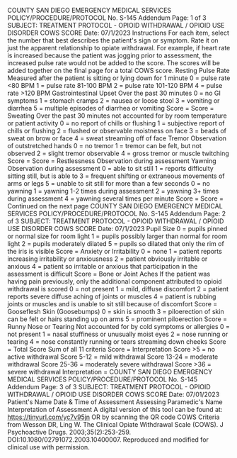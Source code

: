 COUNTY SAN DIEGO EMERGENCY MEDICAL SERVICES
POLICY/PROCEDURE/PROTOCOL
No. S-145 Addendum
Page: 1 of 3
SUBJECT: TREATMENT PROTOCOL -
OPIOID WITHDRAWAL / OPIOID USE DISORDER COWS SCORE
Date: 07/1/2023
Instructions
For each item, select the number that best describes the patient's sign or symptom. Rate it on just the
apparent relationship to opiate withdrawal. For example, if heart rate is increased because the patient was
jogging prior to assessment, the increased pulse rate would not be added to the score. The scores will be
added together on the final page for a total COWS score.
Resting Pulse Rate
Measured after the patient is sitting or
lying down for 1 minute
0 = pulse rate <80 BPM
1 = pulse rate 81-100 BPM
2 = pulse rate 101-120 BPM
4 = pulse rate >120 BPM
Gastrointestinal Upset
Over the past 30 minutes
0 = no GI symptoms
1 = stomach cramps
2 = nausea or loose stool
3 = vomiting or diarrhea
5 = multiple episodes of diarrhea or
vomiting
Score = Score =
Sweating
Over the past 30 minutes not accounted
for by room temperature or patient activity
0 = no report of chills or flushing
1 = subjective report of chills or flushing
2 = flushed or observable moistness on
face
3 = beads of sweat on brow or face
4 = sweat streaming off of face
Tremor
Observation of outstretched hands
0 = no tremor
1 = tremor can be felt, but not observed
2 = slight tremor observable
4 = gross tremor or muscle twitching
Score = Score =
Restlessness
Observation during assessment
Yawning
Observation during assessment
0 = able to sit still
1 = reports difficulty sitting still, but is able
to
3 = frequent shifting or extraneous
movements of arms or legs
5 = unable to sit still for more than a few
seconds
0 = no yawning
1 = yawning 1-2 times during assessment
2 = yawning 3+ times during assessment
4 = yawning several times per minute
Score = Score =
Continued on the next page
COUNTY SAN DIEGO EMERGENCY MEDICAL SERVICES
POLICY/PROCEDURE/PROTOCOL
No. S-145 Addendum
Page: 2 of 3
SUBJECT: TREATMENT PROTOCOL -
OPIOID WITHDRAWAL / OPIOID USE DISORDER COWS SCORE
Date: 07/1/2023
Pupil Size
0 = pupils pinned or normal size for room
light
1 = pupils possibly larger than normal for
room light
2 = pupils moderately dilated
5 = pupils so dilated that only the rim of
the iris is visible
Score =
Anxiety or Irritability
0 = none
1 = patient reports increasing irritability or
anxiousness
2 = patient obviously irritable or anxious
4 = patient so irritable or anxious that
participation in the assessment is difficult
Score =
Bone or Joint Aches
If the patient was having pain previously,
only the additional component attributed
to opioid withdrawal is scored
0 = not present
1 = mild, diffuse discomfort
2 = patient reports severe diffuse aching
of joints or muscles
4 = patient is rubbing joints or muscles
and is unable to sit still because of
discomfort
Score =
Gooseflesh Skin (Goosebumps)
0 = skin is smooth
3 = piloerection of skin can be felt or hairs
standing up on arms
5 = prominent piloerection
Score =
Runny Nose or Tearing
Not accounted for by cold symptoms or
allergies
0 = not present
1 = nasal stuffiness or unusually moist
eyes
2 = nose running or tearing
4 = nose constantly running or tears
streaming down cheeks
Score =
Total Score
Sum of all 11 criteria
Score =
Interpretation
Score >5 = no active withdrawal
Score 5-12 = mild withdrawal
Score 13-24 = moderate withdrawal
Score 25-36 = moderately severe
withdrawal
Score >36 = severe withdrawal
Interpretation =
COUNTY SAN DIEGO EMERGENCY MEDICAL SERVICES
POLICY/PROCEDURE/PROTOCOL
No. S-145 Addendum
Page: 3 of 3
SUBJECT: TREATMENT PROTOCOL -
OPIOID WITHDRAWAL / OPIOID USE DISORDER COWS SCORE
Date: 07/01/2023
Patient's Name Date & Time of Assessment
Assessing Paramedic's Name Interpretation of Assessment
A digital version of this tool can be found at: https://tinyurl.com/yc7v95jn
OR by scanning the QR code
COWS Criteria from Wesson DR, Ling W. The Clinical Opiate Withdrawal Scale (COWS). J Psychoactive Drugs. 2003;35(2):253-259.
DOI:10.1080/02791072.2003.10400007. Reproduced and modified for clinical use with permission.

